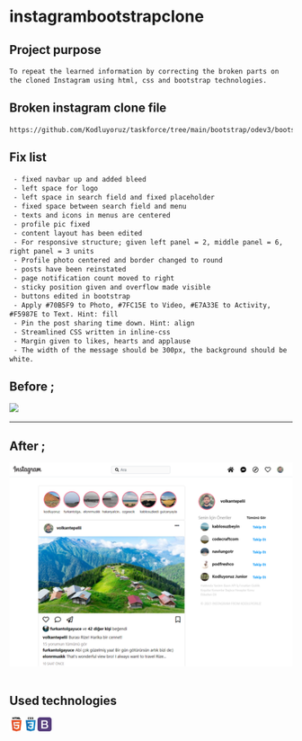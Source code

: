 # instagrambootstrapclone
## Project purpose

```
To repeat the learned information by correcting the broken parts on the cloned Instagram using html, css and bootstrap technologies.
```
## Broken instagram clone file

```
https://github.com/Kodluyoruz/taskforce/tree/main/bootstrap/odev3/bootstraplinkedinclone
```
## Fix list

```
 - fixed navbar up and added bleed
 - left space for logo
 - left space in search field and fixed placeholder
 - fixed space between search field and menu
 - texts and icons in menus are centered
 - profile pic fixed
 - content layout has been edited
 - For responsive structure; given left panel = 2, middle panel = 6, right panel = 3 units
 - Profile photo centered and border changed to round
 - posts have been reinstated
 - page notification count moved to right
 - sticky position given and overflow made visible
 - buttons edited in bootstrap
 - Apply #70B5F9 to Photo, #7FC15E to Video, #E7A33E to Activity, #F5987E to Text. Hint: fill
 - Pin the post sharing time down. Hint: align
 - Streamlined CSS written in inline-css
 - Margin given to likes, hearts and applause
 - The width of the message should be 300px, the background should be white.
```

## Before ;
<img src = "./image/instagrambroken.gif">
<hr>

## After ;
<img src = "./image/gg.png">

<br>
<br />

## Used technologies

<img align="left" src="https://raw.githubusercontent.com/github/explore/80688e429a7d4ef2fca1e82350fe8e3517d3494d/topics/html/html.png" width="25" height="25" />
<img align="left" src="https://raw.githubusercontent.com/github/explore/80688e429a7d4ef2fca1e82350fe8e3517d3494d/topics/css/css.png" width="25" height="25" />
<img align="left" src="https://raw.githubusercontent.com/github/explore/80688e429a7d4ef2fca1e82350fe8e3517d3494d/topics/bootstrap/bootstrap.png" width="25" height="25" />

